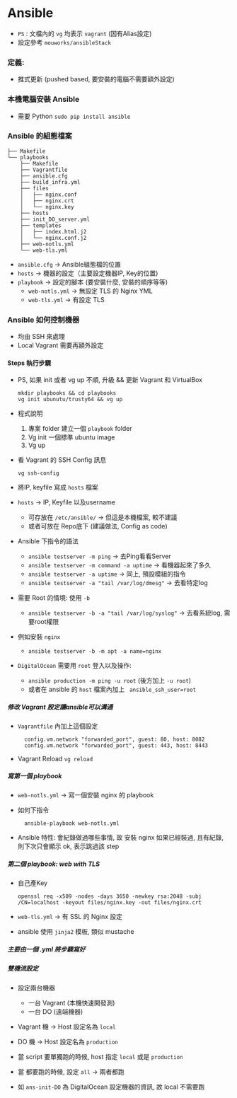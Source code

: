 # Ansible

* `PS` : 文檔內的 `vg` 均表示 `vagrant` (因有Alias設定)
* 設定參考 `mouworks/ansibleStack`

### 定義:
* 推式更新 (pushed based, 要安裝的電腦不需要額外設定)

### 本機電腦安裝 Ansible
* 需要 Python `sudo pip install ansible`

### Ansible 的組態檔案

```
├── Makefile
└── playbooks
    ├── Makefile
    ├── Vagrantfile
    ├── ansible.cfg
    ├── build_infra.yml
    ├── files
    │   ├── nginx.conf
    │   ├── nginx.crt
    │   └── nginx.key
    ├── hosts
    ├── init_DO_server.yml
    ├── templates
    │   ├── index.html.j2
    │   └── nginx.conf.j2
    ├── web-notls.yml
    └── web-tls.yml
```

* `ansible.cfg` -> Ansible組態檔的位置
* `hosts` -> 機器的設定（主要設定機器IP, Key的位置)
* `playbook` -> 設定的腳本 (要安裝什麼, 安裝的順序等等)
    * `web-notls.yml` -> 無設定 TLS 的 Nginx YML
    * `web-tls.yml` -> 有設定 TLS 

### Ansible 如何控制機器

* 均由 SSH 來處理
* Local Vagrant 需要再額外設定

#### Steps 執行步驟

* PS, 如果 init 或者 vg up 不順, 升級 && 更新 Vagrant 和 VirtualBox
    ```
    mkdir playbooks && cd playbooks
    vg init ubunutu/trusty64 && vg up
    ```
* 程式說明 
    1. 專案 folder 建立一個 `playbook` folder
    2. Vg init 一個標準 ubuntu image
    3. Vg up
   
* 看 Vagrant 的 SSH Config 訊息
    ```
    vg ssh-config
    ```

* 將IP, keyfile 寫成 `hosts` 檔案
* `hosts` -> IP, Keyfile 以及username
    * 可存放在 `/etc/ansible/` -> 但這是本機檔案, 較不建議
    * 或者可放在 Repo底下 (建議做法, Config as code)
    
* Ansible 下指令的語法
    * `ansible testserver -m ping` -> 去Ping看看Server
    * `ansible testserver -m command -a uptime` -> 看機器起來了多久
    * `ansible testserver -a uptime` -> 同上, 預設模組的指令 
    * `ansible testserver -a "tail /var/log/dmesg"` -> 去看特定log

* 需要 Root 的情境: 使用 `-b`
    * `ansible testserver -b -a "tail /var/log/syslog"` -> 去看系統log, 需要root權限

* 例如安裝 `nginx`
    * `ansible testserver -b -m apt -a name=nginx`
    
* `DigitalOcean` 需要用 `root` 登入以及操作:
    * `ansible production -m ping -u root` (後方加上 `-u root`)
    * 或者在 ansible 的 `host` 檔案內加上 ` ansible_ssh_user=root`   
    
##### 修改 Vagrant 設定讓ansible可以溝通

* `Vagrantfile` 內加上這個設定
    ```
      config.vm.network "forwarded_port", guest: 80, host: 8082
      config.vm.network "forwarded_port", guest: 443, host: 8443
    ```
* Vagrant Reload `vg reload`


##### 寫第一個 playbook

* `web-notls.yml` -> 寫一個安裝 nginx 的 playbook
* 如何下指令
    ```
      ansible-playbook web-notls.yml
    ```   

* Ansible 特性: 會紀錄做過哪些事情, 故 安裝 nginx 如果已經裝過, 且有紀錄, 則下次只會顯示 ok, 表示跳過該 step
    
    
##### 第二個 playbook: web with TLS

* 自己產Key

    ```
    openssl req -x509 -nodes -days 3650 -newkey rsa:2048 -subj /CN=localhost -keyout files/nginx.key -out files/nginx.crt
    ```    

* `web-tls.yml` -> 有 SSL 的 Nginx 設定
* ansible 使用 `jinja2` 模板, 類似 mustache

##### 主要由一個 .yml 將步驟寫好



##### 雙機流設定

* 設定兩台機器
    * 一台 Vagrant (本機快速開發測)
    * 一台 DO (遠端機器)
    
* Vagrant 機 -> Host 設定名為 `local`
* DO 機 -> Host 設定名為 `production`

* 當 script 要單獨跑的時候, host 指定 `local` 或是 `production`
* 當 都要跑的時候, 設定 `all` -> 兩者都跑

* 如 `ans-init-DO` 為 DigitalOcean 設定機器的資訊, 故 local 不需要跑

    
    




